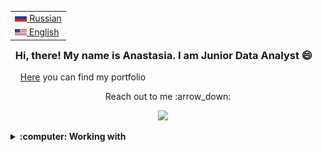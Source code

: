  <table align="right">
 <tr><td><a href="README.md"><img src="images/flag-400.png" height="13"> Russian</a></td></tr>
 <tr><td><a href="README_eng.md"><img src="images/Flag_of_the_United_States.png" height="10"> English</a></td></tr>
</table>

### &nbsp; Hi, there! My name is Anastasia. I am Junior Data Analyst :smile:

&nbsp;&nbsp;&nbsp;&nbsp;[Here](https://github.com/steishas/portfolio) you can find my portfolio

<p align="center"> Reach out to me :arrow_down:</p>

<p align="center">
  <a href="https://t.me/steishas"><img src="https://go-skill-icons.vercel.app/api/icons?i=telegram" /></a>&nbsp;&nbsp;&nbsp;&nbsp;
</p>

<details>
  <summary><b>:computer: Working with</b></summary>
  <br/>

![Python](https://go-skill-icons.vercel.app/api/icons?i=python)&nbsp;
![pandas](https://go-skill-icons.vercel.app/api/icons?i=pandas)&nbsp;
![scipy](https://go-skill-icons.vercel.app/api/icons?i=scipy)&nbsp;
![matplotlib](https://go-skill-icons.vercel.app/api/icons?i=numpy)&nbsp;
![seaborn](https://go-skill-icons.vercel.app/api/icons?i=seaborn)&nbsp;
![matplotlib](https://go-skill-icons.vercel.app/api/icons?i=matplotlib)&nbsp; \
![jupyter](https://go-skill-icons.vercel.app/api/icons?i=jupyter)&nbsp;
![pycharm](https://go-skill-icons.vercel.app/api/icons?i=pycharm)&nbsp;
![googlecolab](https://go-skill-icons.vercel.app/api/icons?i=googlecolab)&nbsp;\
![postgresql](https://go-skill-icons.vercel.app/api/icons?i=postgresql)&nbsp; \
![excel](https://go-skill-icons.vercel.app/api/icons?i=excel)&nbsp;

